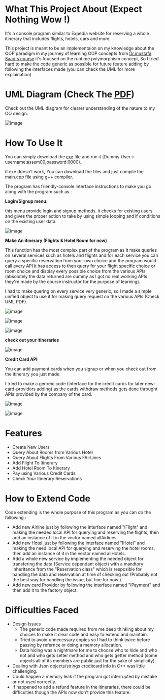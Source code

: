 # What This Project About (Expect Nothing Wow !)
It's a console program similar to Expedia website for reserving a whole itinerary that includes flights, hotels, cars and more.

This project is meant to be an implementaion on my knowledge about the OOP paradigm in my journey of learning OOP concepts from [Dr.mostafa Saad's course](https://www.udemy.com/course/cpp-4skills/) it's foucsed on the runtime polymorphism concept, So I tried hard to make the code generic as possible for future feature adding by following the interfaces made (you can check the UML for more explaination)


# UML Diagram (Check The [PDF](https://github.com/assem2002/ExpediaWebsite/blob/1f293ea77a948186e68d2fc821433d8f7bfa95b5/UML%20Digram%20PDF.pdf))
Check out the UML diagram for clearer understanding of the nature to my OO design.

![image](https://github.com/assem2002/ExpediaWebsite/blob/e306ea0004271229860f5e637515234403c43abd/UML%20Digram.png)


# How To Use It
You can simply download the [exe](https://github.com/assem2002/ExpediaWebsite/blob/e306ea0004271229860f5e637515234403c43abd/Expedia_Project.exe)  file and run it (Dummy User-> username:assem00,password:0000).

if exe doesn't work, You can download the files and just compile the main.cpp file using g++ compiler.

The program has friendly-console interface instructions to make you go along with the program such as :

**Login/Signup menu:**

this menu provide login and signup methods. it checks for existing users and gives the proper action to take by using simple looping and if conditions on the existing user data.

![image](https://github.com/assem2002/ExpediaWebsite/blob/e306ea0004271229860f5e637515234403c43abd/ScreenShots/Program%20Start.png)

**Make An itinerary (Flights & Hotel Room for now)**

This function has the most complex part of the program as it make queries on several services such as hotels and flights and for each service you can query a specific reservation from your own choice and the program would call every API it has access to then query for your flight specific choice or room choice and display every possible choice from the various APIs (absolutely the data returned are dummy as I got no real working APIs they're made by the course instructor for the purpose of learning).

I had to make quering on every service very generic, so I made a  simple unified object to use it for making query request on the various APIs (Check UML PDF).

![image](https://github.com/assem2002/ExpediaWebsite/blob/e306ea0004271229860f5e637515234403c43abd/ScreenShots/Make%20An%20Itinerary.png)

![image](https://github.com/assem2002/ExpediaWebsite/blob/e306ea0004271229860f5e637515234403c43abd/ScreenShots/Add%20A%20Flight.png)

![image](https://github.com/assem2002/ExpediaWebsite/blob/e306ea0004271229860f5e637515234403c43abd/ScreenShots/Add%20A%20Hotel%20.png)

**check out your itineraries**

![image](https://github.com/assem2002/ExpediaWebsite/blob/e306ea0004271229860f5e637515234403c43abd/ScreenShots/View%20All%20Itineraries.png)

**Credit Card API**

You can add payment cards when you signup or when you check out from the itinerary you just made.

I tried to make a genreic code (Interface for the credit cards for later new-card-providors adding) as the cards withdraw methods gets done throught APIs provided by the company of the card.

![image](https://github.com/assem2002/ExpediaWebsite/blob/e306ea0004271229860f5e637515234403c43abd/ScreenShots/Pay%20For%20Itinerary.png)

![image](https://github.com/assem2002/ExpediaWebsite/blob/e306ea0004271229860f5e637515234403c43abd/ScreenShots/Add%20A%20Card.png)


# Features
- Create New Users
- Query About Rooms from Various Hotel
- Query About Flights From Various FAirLines
- Add Flight To Itinerary
- Add Hotel Room To Itinerary 
- Pay using Various Credit Cards
- Check Your Itinerary Reservations

  
# How to Extend Code

Code extending is the whole purpose of this program as you can do the following :

- Add new Airline just by following the interface named "IFlight" and making the needed local API for querying and reserving the flights, then add an instance of it in the vector named allAirlines.
- Add new Hotel just by following the interface named "IHotel" and making the need local API for querying and reserving the hotel rooms, then add an instance of it in the vector named allHotels.
- Add a whole new service by implementing the needed object for transfering the data (Service dependant object) with a mandtory inheritance from the "Reservation class" which is resposible for handling the data and reservation at time of checking out (Probably not the best way for handling the issue, but fine for now ).
- Add new card Providor by following the interface named "IPayment" and then add it to the factory object.


# Difficulties Faced
- Design Issues
  - The generic code made required from me deep thinking about my choices to make it clear code and easy to extend and maintain.
  - Tried to avoid unnecessary copies so I had to think twice before passing by refernce or doing a memory allocation.
  - Data hiding was a nightmare for me to choose who to hide and who not and who gets setter method and who gets getter method (some objects all of its members are public just for the sake of simplicity).
- Dealing with Json objects/strings creditcard info in C++ was little challenging.
- Could happen a memory leak if the program got interrupted by mistake or not used correctly.
- If happened to add a refund feature in the itineraries, there could be difficulties though the APIs now don't provide this feature.
